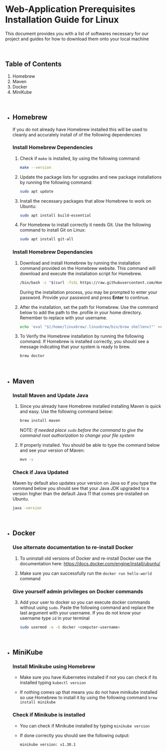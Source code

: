 # Web-Application Prerequisites Installation Guide for Linux

This document provides you with a list of softwares necessary for our project and guides for how to download them onto your local machine

<br>

## **Table of Contents**

1. Homebrew
2. Maven
3. Docker
4. MiniKube

<br>

- ## **Homebrew**

  If you do not already have Homebrew installed this will be used to cleanly and accurately install of of the following dependencies

  ### **Install Homebrew Dependencies**

  1. Check if `make` is installed, by using the following command:

     ```bash
     make --version
     ```

  2. Update the package lists for upgrades and new package installations by running the following command:

     ```bash
     sudo apt update
     ```

  3. Install the necessary packages that allow Homebrew to work on Ubuntu:

     ```bash
     sudo apt install build-essential
     ```

  4. For Homebrew to install correctly it needs Git. Use the following command to install Git on Linux:

     ```bash
     sudo apt install git-all
     ```

  ### **Install Homebrew Dependancies**

  1. Download and install Homebrew by running the installation command provided on the Homebrew website. This command will download and execute the installation script for Homebrew.

     ```bash
     /bin/bash -c "$(curl -fsSL https://raw.githubusercontent.com/Homebrew/install/HEAD/install.sh)"
     ```

     During the installation process, you may be prompted to enter your password. Provide your password and press **Enter** to continue.

  2. After the installation, set the path for Homebrew. Use the command below to add the path to the .profile in your home directory. Remember to replace **<username>** with your username.

     ```bash
     echo 'eval "$(/home/linuxbrew/.linuxbrew/bin/brew shellenv)"' >> /home/<username>/.profile
     ```

  3. To Verify the Homebrew installation by running the following command. If Homebrew is installed correctly, you should see a message indicating that your system is ready to brew.

     ```bash
     brew doctor
     ```

<br>

- ## **Maven**

  ### **Install Maven and Update Java**

    1. Since you already have Homebrew installed installing Maven is quick and easy. Use the following command below:

         ```bash
         brew install maven
         ```

         NOTE: _If needed place `sudo` before the command to give the command root authorization to change your file system_

    2. If properly installed. You should be able to type the command below and see your version of Maven:

         ```bash
         mvn -v
         ```


  ### **Check if Java Updated**

   Maven by default also updates your version on Java so if you type the command below you should see that your Java JDK upgraded to a version higher than the default Java 11 that comes pre-installed on Ubuntu.

    ```bash
    java -version
    ```

<br>

- ## **Docker**

  ### **Use alternate documentation to re-install Docker**

    1. To uninstall old versions of Docker and re-install Docker use the documentation here: https://docs.docker.com/engine/install/ubuntu/

    2. Make sure you can successfully run the `docker run hello-world` command

  ### **Give yourself admin privileges on Docker commands**

    3. Add your user to docker so you can execute docker commands without using `sudo`. Paste the following command and replace the last argument with your username. If you do not know your username type `id` in your terminal

       ```bash
       sudo usermod -a -G docker <computer-username>
       ```

<br>

- ## **MiniKube**

  ### **Install Minikube using Homebrew**

  - Make sure you have Kubernetes installed if not you can check if its installed typing `kubectl version`

  - If nothing comes up that means you do not have minikube installed so use Homebrew to install it by using the following command `brew install minikube`

  ### **Check if Minikube is installed**

  - You can check if Minikube installed by typing `minikube version`

  - If done correctly you should see the following output:

    ```bash
    minikube version: v1.30.1
    ```
